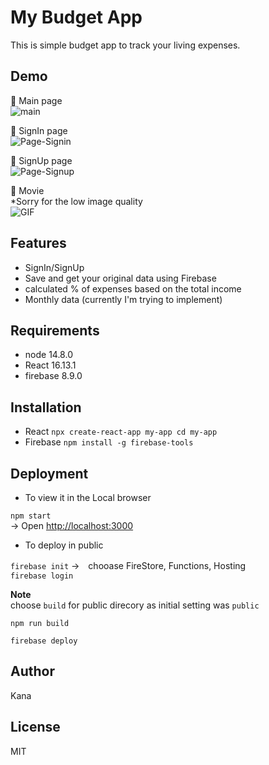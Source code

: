 # My Budget App 

This is simple budget app to track your living expenses. 

## Demo 

:cherry_blossom: Main page  
![main](https://user-images.githubusercontent.com/66394413/95319388-c408d680-08d2-11eb-93ad-d73e2669ced0.png)

:cherry_blossom: SignIn page  
![Page-Signin](https://user-images.githubusercontent.com/66394413/94089007-eae3f900-fe4c-11ea-8550-58f0e6f4f4cb.png)

:cherry_blossom: SignUp page  
![Page-Signup](https://user-images.githubusercontent.com/66394413/94088812-5c6f7780-fe4c-11ea-86df-dc3eeeac43b7.png) 

:cherry_blossom: Movie   
*Sorry for the low image quality  
![GIF](https://user-images.githubusercontent.com/66394413/95322205-1a781400-08d7-11eb-9af2-c7aaa0d15d74.gif)


## Features 
- SignIn/SignUp
- Save and get your original data using Firebase
- calculated % of expenses based on the total income
- Monthly data (currently I'm trying to implement)


## Requirements
- node 14.8.0
- React 16.13.1
- firebase 8.9.0


## Installation
- React `npx create-react-app my-app cd my-app`  
- Firebase `npm install -g firebase-tools`


## Deployment

- To view it in the Local browser  

`npm start`  
→ Open [http://localhost:3000](http://localhost:3000)

- To deploy in public  

`firebase init` 
→　chooase FireStore, Functions, Hosting  
`firebase login`

**Note**  
choose `build` for public direcory as initial setting was `public`  

`npm run build`  

`firebase deploy`  

## Author
Kana

## License
MIT



